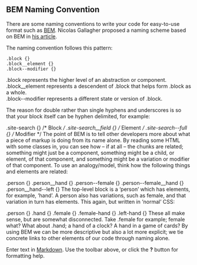 ## BEM Naming Convention

There are some naming conventions to write your code for easy-to-use format such as [BEM][BEM]. Nicolas Gallagher proposed a naming scheme based on BEM in [his article][his_article]. 

The naming convention follows this pattern:

	.block {}    
    .block__element {}    
    .block--modifier {}


.block represents the higher level of an abstraction or component.  
.block__element represents a descendent of .block that helps form .block as a whole.  
.block--modifier represents a different state or version of .block.  

The reason for double rather than single hyphens and underscores is so that your block itself can be hyphen delimited, for example:

.site-search {} /* Block */
.site-search__field {} /* Element */
.site-search--full {} /* Modifier */
The point of BEM is to tell other developers more about what a piece of markup is doing from its name alone. By reading some HTML with some classes in, you can see how – if at all – the chunks are related; something might just be a component, something might be a child, or element, of that component, and something might be a variation or modifier of that component. To use an analogy/model, think how the following things and elements are related:

.person {}
.person__hand {}
.person--female {}
.person--female__hand {}
.person__hand--left {}
The top-level block is a ‘person’ which has elements, for example, ‘hand’. A person also has variations, such as female, and that variation in turn has elements. This again, but written in ‘normal’ CSS:

.person {}
.hand {}
.female {}
.female-hand {}
.left-hand {}
These all make sense, but are somewhat disconnected. Take .female for example; female what? What about .hand; a hand of a clock? A hand in a game of cards? By using BEM we can be more descriptive but also a lot more explicit; we tie concrete links to other elements of our code through naming alone.


Enter text in [Markdown](http://daringfireball.net/projects/markdown/). Use the toolbar above, or click the **?** button for formatting help.

[BEM]: https://en.bem.info/
[his_article]: http://nicolasgallagher.com/about-html-semantics-front-end-architecture/